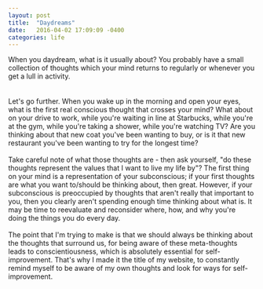 ```yaml
---
layout: post
title:  "Daydreams"
date:   2016-04-02 17:09:09 -0400
categories: life
---
```


When you daydream, what is it usually about? You probably have a small collection of thoughts which your mind returns to regularly or whenever you get a lull in activity.  
<br>
<br>
Let's go further. When you wake up in the morning and open your eyes, what is the first real conscious thought that crosses your mind? What about on your drive to work, while you're waiting in line at Starbucks, while you're at the gym, while you're taking a shower, while you're watching TV? Are you thinking about that new coat you've been wanting to buy, or is it that new restaurant you've been wanting to try for the longest time? 
<br>
<br>
Take careful note of what those thoughts are - then ask yourself, "do these thoughts represent the values that I want to live my life by"? The first thing on your mind is a representation of your subconscious; if your first thoughts are what you want to/should be thinking about, then great. However, if your subconscious is preoccupied by thoughts that aren't really that important to you, then you clearly aren't spending enough time thinking about what is. It may be time to reevaluate and reconsider where, how, and why you're doing the things you do every day. 
<br>
<br>
The point that I'm trying to make is that we should always be thinking about the thoughts that surround us, for being aware of these meta-thoughts leads to conscientiousness, which is absolutely essential for self-improvement. That's why I made it the title of my website, to constantly remind myself to be aware of my own thoughts and look for ways for self-improvement. 